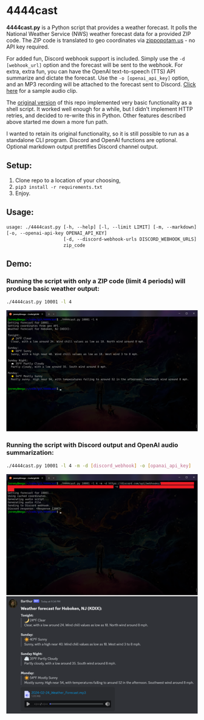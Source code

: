 # 4444cast
**4444cast.py** is a Python script that provides a weather forecast. It polls the National Weather Service (NWS) weather forecast data for a provided ZIP code. The ZIP code is translated to geo coordinates via [zippopotam.us](https://api.zippopotam.us/) - no API key required.

For added fun, Discord webhook support is included. Simply use the `-d [webhook_url]` option and the forecast will be sent to the webhook. For extra, extra fun, you can have the OpenAI text-to-speech (TTS) API summarize and dictate the forecast. Use the `-o [openai_api_key]` option, and an MP3 recording will be attached to the forecast sent to Discord. [Click here](doc/tts-demo.mp3) for a sample audio clip.

The [original version](https://github.com/jlyons210/4444cast/tree/579146f38fe8dbb653d56e8a9f2281de0cb1ae29) of this repo implemented very basic functionality as a shell script. It worked well enough for a while, but I didn't implement HTTP retries, and decided to re-write this in Python. Other features described above started me down a more fun path.

I wanted to retain its original functionality, so it is still possible to run as a standalone CLI program. Discord and OpenAI functions are optional. Optional markdown output prettifies Discord channel output.

## Setup:
1. Clone repo to a location of your choosing,
2. `pip3 install -r requirements.txt`
2. Enjoy.

## Usage:
```
usage: ./4444cast.py [-h, --help] [-l, --limit LIMIT] [-m, --markdown] [-o, --openai-api-key OPENAI_API_KEY]
                     [-d, --discord-webhook-urls DISCORD_WEBHOOK_URLS]
                     zip_code
```
## Demo:

### Running the script with only a ZIP code (limit 4 periods) will produce basic weather output:
```sh
./4444cast.py 10001 -l 4
```
![Console output screenshot](doc/demo1-1.png "Console output screenshot")

### Running the script with Discord output and OpenAI audio summarization:
```sh
./4444cast.py 10001 -l 4 -m -d [discord_webhook] -o [opanai_api_key]
```
![OpenAI/Discord console output](doc/demo2-1.png "OpenAI/Discord console output")
![OpenAI/Discord client output](doc/demo2-2.png "OpenAI/Discord client output")
